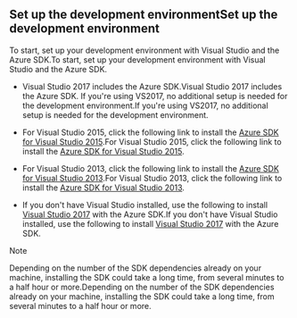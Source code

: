 ## <a name="setupdevenv"></a><span data-ttu-id="e5119-101">Set up the development environment</span><span class="sxs-lookup"><span data-stu-id="e5119-101">Set up the development environment</span></span>
<span data-ttu-id="e5119-102">To start, set up your development environment with Visual Studio and the Azure SDK.</span><span class="sxs-lookup"><span data-stu-id="e5119-102">To start, set up your development environment with Visual Studio and the Azure SDK.</span></span>

* <span data-ttu-id="e5119-103">Visual Studio 2017 includes the Azure SDK.</span><span class="sxs-lookup"><span data-stu-id="e5119-103">Visual Studio 2017 includes the Azure SDK.</span></span> <span data-ttu-id="e5119-104">If you're using VS2017, no additional setup is needed for the development environment.</span><span class="sxs-lookup"><span data-stu-id="e5119-104">If you're using VS2017, no additional setup is needed for the development environment.</span></span>
* <span data-ttu-id="e5119-105">For Visual Studio 2015, click the following link to install the [Azure SDK for Visual Studio 2015](http://go.microsoft.com/fwlink/?linkid=518003).</span><span class="sxs-lookup"><span data-stu-id="e5119-105">For Visual Studio 2015, click the following link to install the [Azure SDK for Visual Studio 2015](http://go.microsoft.com/fwlink/?linkid=518003).</span></span>
* <span data-ttu-id="e5119-106">For Visual Studio 2013, click the following link to install the [Azure SDK for Visual Studio 2013](http://go.microsoft.com/fwlink/?LinkID=324322).</span><span class="sxs-lookup"><span data-stu-id="e5119-106">For Visual Studio 2013, click the following link to install the [Azure SDK for Visual Studio 2013](http://go.microsoft.com/fwlink/?LinkID=324322).</span></span>

* <span data-ttu-id="e5119-107">If you don't have Visual Studio installed, use the following to install [Visual Studio 2017](https://www.visualstudio.com/) with the Azure SDK.</span><span class="sxs-lookup"><span data-stu-id="e5119-107">If you don't have Visual Studio installed, use the following to install [Visual Studio 2017](https://www.visualstudio.com/) with the Azure SDK.</span></span>

> [!NOTE]
> <span data-ttu-id="e5119-108">Depending on the number of the SDK dependencies already on your machine, installing the SDK could take a long time, from several minutes to a half hour or more.</span><span class="sxs-lookup"><span data-stu-id="e5119-108">Depending on the number of the SDK dependencies already on your machine, installing the SDK could take a long time, from several minutes to a half hour or more.</span></span>
>
>
